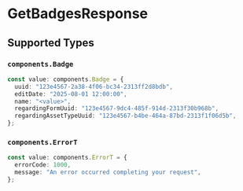 # GetBadgesResponse


## Supported Types

### `components.Badge`

```typescript
const value: components.Badge = {
  uuid: "123e4567-2a38-4f06-bc34-2313ff2d8bdb",
  editDate: "2025-08-01 12:00:00",
  name: "<value>",
  regardingFormUuid: "123e4567-9dc4-485f-914d-2313f30b968b",
  regardingAssetTypeUuid: "123e4567-b4be-464a-87bd-2313f1f06d5b",
};
```

### `components.ErrorT`

```typescript
const value: components.ErrorT = {
  errorCode: 1000,
  message: "An error occurred completing your request",
};
```

